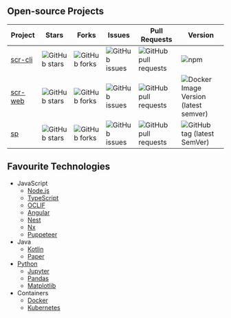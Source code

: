 ## Open-source Projects
Project|Stars|Forks|Issues|Pull Requests|Version
-|-|-|-|-|-
[scr-cli](https://github.com/AppleGamer22/scr-cli)|![GitHub stars](https://img.shields.io/github/stars/AppleGamer22/scr-cli)|![GitHub forks](https://img.shields.io/github/forks/AppleGamer22/scr-cli)|![GitHub issues](https://img.shields.io/github/issues/AppleGamer22/scr-cli)|![GitHub pull requests](https://img.shields.io/github/issues-pr/AppleGamer22/scr-cli)|![npm](https://img.shields.io/npm/v/@applegamer22/scr-cli?logo=npm)
[scr-web](https://github.com/AppleGamer22/scr-web)|![GitHub stars](https://img.shields.io/github/stars/AppleGamer22/scr-web)|![GitHub forks](https://img.shields.io/github/forks/AppleGamer22/scr-web)|![GitHub issues](https://img.shields.io/github/issues/AppleGamer22/scr-web)|![GitHub pull requests](https://img.shields.io/github/issues-pr/AppleGamer22/scr-web)|![Docker Image Version (latest semver)](https://img.shields.io/docker/v/applegamer22/scr-web?logo=docker)
[sp](https://github.com/AppleGamer22/sp)|![GitHub stars](https://img.shields.io/github/stars/AppleGamer22/sp)|![GitHub forks](https://img.shields.io/github/forks/AppleGamer22/sp)|![GitHub issues](https://img.shields.io/github/issues/AppleGamer22/sp)|![GitHub pull requests](https://img.shields.io/github/issues-pr/AppleGamer22/sp)|![GitHub tag (latest SemVer)](https://img.shields.io/github/v/tag/AppleGamer22/sp?label=version&logo=github)

## Favourite Technologies
* JavaScript
  * [Node.js](https://nodejs.org/)
  * [TypeScript](https://www.typescriptlang.org/)
  * [OCLIF](https://oclif.io/)
  * [Angular](https://angular.io/)
  * [Nest](https://nestjs.com/)
  * [Nx](https://nx.dev/)
  * [Puppeteer](https://pptr.dev/)
* Java
  * [Kotlin](https://kotlinlang.org/)
  * [Paper](https://papermc.io/)
* [Python](https://python.org/)
  * [Jupyter](https://jupyter.org/)
  * [Pandas](https://pandas.pydata.org/)
  * [Matplotlib](https://matplotlib.org/)
* Containers
  * [Docker](http://docker.com/)
  * [Kubernetes](https://kubernetes.io/)
